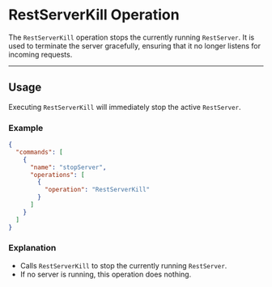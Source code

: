 # RestServerKill Operation

The `RestServerKill` operation stops the currently running `RestServer`. It is used to terminate the server gracefully, ensuring that it no longer listens for incoming requests.

---

## **Usage**

Executing `RestServerKill` will immediately stop the active `RestServer`.

### **Example**
```json
{
  "commands": [
    {
      "name": "stopServer",
      "operations": [
        {
          "operation": "RestServerKill"
        }
      ]
    }
  ]
}
```

### Explanation
- Calls `RestServerKill` to stop the currently running `RestServer`.
- If no server is running, this operation does nothing.